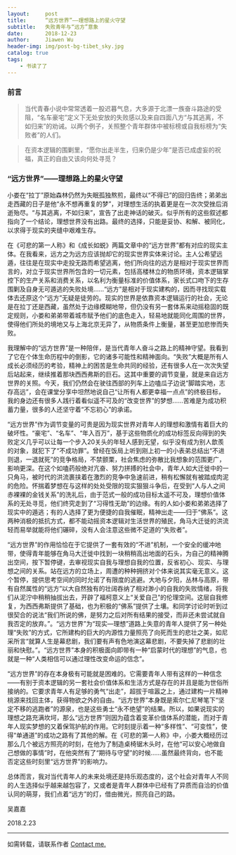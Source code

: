 ```yaml
---
layout:     post
title:      “远方世界”——理想路上的星火守望
subtitle:   失败青年与“远方”意象
date:       2018-12-23
author:     Jiawen Wu
header-img: img/post-bg-tibet_sky.jpg
catalog: true
tags:
    - 书读了了
---
```

<script type="text/javascript">
// 禁止右键菜单
document.oncontextmenu = function(){ return false; };
// 禁止文字选择
document.onselectstart = function(){ return false; };
// 禁止复制
document.oncopy = function(){ return false; };
// 禁止剪切
document.oncut = function(){ return false; };
// 禁止粘贴
document.onpaste = function(){ return false; };
</script>

### 前言

> 当代青春小说中常常透着一股迟暮气息，大多源于北漂一族奋斗路途的受阻，“名车豪宅”定义下无处安放的失败感以及来自四面八方“与其逃离，不如归来”的劝诫。以两个例子，关照整个青年群体中被标榜或自我标榜为“失败者”的人们。

> 在资本逻辑的围剿里，“愿你出走半生，归来仍是少年”是否已成虚妄的祝福，真正的自由又该向何处寻觅？

### “远方世界”——理想路上的星火守望

小娄在“拉丁”原始森林仍然为失眠孤独熬煎，最终以“不得已”的回归告终；弟弟出走西藏的日子是他“永不想再重复的梦”，对理想生活的执着更是在一次次受挫后消逝殆尽。“与其逃离，不如归来”，宣告了出走神话的破灭。似乎所有的这些叙述都指向了一个结论，理想世界没有出路。最终的选择，只能是妥协、和解、被同化，以求得于现实的夹缝中艰难生存。

在《可悲的第一人称》和《成长如蜕》两篇文章中的“远方世界”都有对应的现实主体。在我看来，远方之为远方应该抛却它的现实世界实体来讨论。主人公希望远遁，往往是在现实中走投无路而希望逃离，他们所向往的远方是相对于现实世界而言的，对立于现实世界所包含的一切元素，包括高楼林立的物质环境，资本逻辑掌控下的生产关系和消费关系，以名利为衡量标准的价值体系，家长式口吻下的生存围剿及自身无可遁逃的失败处境……“远方”是相对于现实建构的，因而寻找现实载体去还原这个“远方”无疑是徒劳的。现实的世界是依靠资本逻辑运行的社会，无论是在拉丁还是西藏，虽然处于边缘模糊地带，但仍没有另一套体系来动摇稳固的既定规则，小娄和弟弟带着城市赋予他们的底色走入，轻易地就能同化周围的世界，使得他们所处的境地又与上海北京无异了，从物质条件上衡量，甚至更加悲惨而失败。

我理解中的“远方世界”是一种陪伴，是当代青年人奋斗之路上的精神守望。我看到了它在个体生命历程中的倒影，它的诸多可能性和精神面向。“失败”大概是所有人成长必须经历的考验，精神上的困苦是生命共同的经验，还有很多人在一次次失望后站起来，继续推着那块西西弗斯的巨石。这其中重要的调节变量，就是来自远方世界的关照。今天，我们仍然会在驶往西部的列车上边嗑瓜子边说“脚踏实地，志存高远”，会在课堂分享中坦然地说自己“让所有人都更幸福一点点”的终极目标，我的身边还有很多人践行着看似遥不可及的“改变世界”的梦想……苦难是为成功积蓄力量，很多的人还坚守着“不忘初心”的承诺。

“远方世界”作为调节变量的可贵是因为现实世界对青年人的理想和激情有着巨大的破坏性。“豪宅”、“名车”、“年入百万”，基于这些物质化的成功标签反向得到的失败定义几乎可以让每一个步入20关头的年轻人感到无望，似乎没有成为别人歆羨的对象，就犯下了“不成功罪”。曾经在饭局上听到刚上初一的小表弟总结出“不进则退，一退就死”的竞争格局，不禁颤栗，社会焦虑的弥散比我想象的范围更广，影响更深。在这个如嗑药般绝对亢奋、努力拼搏的社会中，青年人如大迁徙中的一只角马，被时代的洪流裹挟着在激烈的竞争中急速前进，稍有松懈就有被踏成肉泥的危险。怀揣着梦想在与这样的处处受限的现实狠狠斗争后，在受到“人与人之间赤裸裸的金钱关系”的洗礼后，由于范式一般的成功目标太遥不可及，理想价值体系的无处寻觅，他们终究走到了“习得性无助”的边缘。有的人如小娄和弟弟选择了现实中的遁逃；有的人选择了更为便捷的自我催眠，精神出走——归于“佛系”。这两种消极的抵抗方式，都不能动摇资本逻辑对生活世界的殖民，角马大迁徙的洪流轻而易举就能将他们碾碎，没有人会注意这些微不足道的“失败者”。

“远方世界”的作用恰恰在于它提供了一套有效的“不进”机制，一个安全的缓冲地带，使得青年能够在角马大迁徙中找到一块稍稍高出地面的石头，为自己的精神腾出空间，按下暂停键，去审视现实自我与理想自我的位置，反省初心、现实、与理想之间的关系。站在远方的立场上，周遭的种种拥挤对个体来说其实毫无意义。这个暂停，提供思考空间的同时允诺了有限度的逃避。大地与夕阳，丛林与高原，带有自然属性的“远方”以大自然独有的壮阔吞纳了相对渺小的自我的失败情绪，将我们从泥泞中稍稍抽拔出去，开辟了福柯意义上“关爱自己”的伦理空间。这层自我修复，为西西弗斯提供了基础，也为积极的“佛系”提供了土壤。和同学讨论时听到过很契合的说法“我们所说的佛，是努力之后对所有结果的接受，而非还未尝试就自我否定的放弃。”。“远方世界”为“现实—理想”道路上失意的青年人提供了另一种处理“失败”的方式，它所建构的巨大的内源性力量照亮了向死而生的悲壮之美，如尼采所言“就算人生是幕悲剧，我们要有声有色地演这幕悲剧，不要失掉了悲剧的壮丽和快慰。”。“远方世界”本身的积极面向即带有一种“启蒙时代的理想”的气息，也就是一种“人类相信可以通过理性改变命运的信念”。

 “远方世界”的存在本身极有可能就是困难的。它需要青年人带有这样的一种信念——有别于资本逻辑的另一套社会价值体系和生活方式是存在的并且是能为世俗所接纳的。它要求青年人有足够的勇气“出走”，超拔于喧嚣之上，通过建构一片精神桃源来找回主体，获得物欲之外的自由。“远方世界”本身既是索尔仁尼琴笔下“坚定不移的逃跑者”的源泉，也是这些勇士“永不绝望”的结果。所以，如果说现实的理想之路充满坎坷，那么“远方世界”则因为蕴含着变革价值体系的潜能，而对于青年人现实梦想的又着保驾护航的作用。它时刻提示着一种“多样性”、“可变性”，使得“单通道”的成功之路有了其他的解。在《可悲的第一人称》中，小娄大概经历过那么几个被远方照亮的时刻，在他为了制造桌椅锯木头时，在他“可以安心地做自己想做的事情”时，在他突然有了“期待与守望”的时候……虽然最终背向，也不能否定这些时刻里“远方世界”的影响力。

总体而言，我对当代青年人的未来处境还是持乐观态度的，这个社会对青年人不同的人生选择似乎越来越包容了，又或者是青年人群体中已经有了异质而自洽的价值认同的萌芽，我们点着“远方”的灯，借由微光，照亮自己的路。


吴嘉嘉

2018.2.23

***
如需转载，请联系作者
<a href="https://brokencrayons.github.io/about/">Contact me.</a> 

